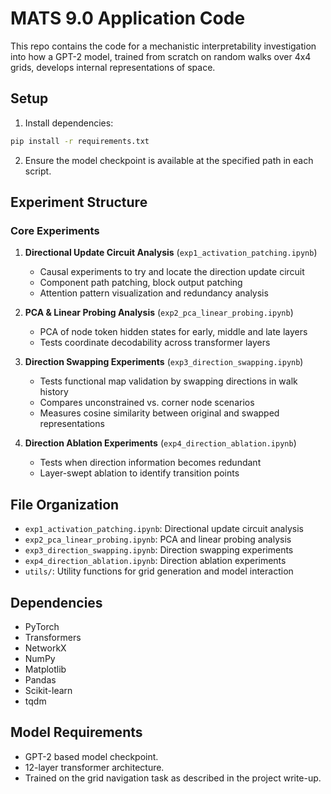 # MATS 9.0 Application Code

This repo contains the code for a mechanistic interpretability investigation into how a GPT-2 model, trained from scratch on random walks over 4x4 grids, develops internal representations of space.

## Setup

1. Install dependencies:
```bash
pip install -r requirements.txt
```

2. Ensure the model checkpoint is available at the specified path in each script.

## Experiment Structure

### Core Experiments

1. **Directional Update Circuit Analysis** (`exp1_activation_patching.ipynb`)
   - Causal experiments to try and locate the direction update circuit
   - Component path patching, block output patching
   - Attention pattern visualization and redundancy analysis

2. **PCA & Linear Probing Analysis** (`exp2_pca_linear_probing.ipynb`)
   - PCA of node token hidden states for early, middle and late layers
   - Tests coordinate decodability across transformer layers

4. **Direction Swapping Experiments** (`exp3_direction_swapping.ipynb`)
   - Tests functional map validation by swapping directions in walk history
   - Compares unconstrained vs. corner node scenarios
   - Measures cosine similarity between original and swapped representations

5. **Direction Ablation Experiments** (`exp4_direction_ablation.ipynb`)
   - Tests when direction information becomes redundant
   - Layer-swept ablation to identify transition points


## File Organization

- `exp1_activation_patching.ipynb`: Directional update circuit analysis
- `exp2_pca_linear_probing.ipynb`: PCA and linear probing analysis
- `exp3_direction_swapping.ipynb`: Direction swapping experiments
- `exp4_direction_ablation.ipynb`: Direction ablation experiments
- `utils/`: Utility functions for grid generation and model interaction

## Dependencies

- PyTorch
- Transformers
- NetworkX
- NumPy
- Matplotlib
- Pandas
- Scikit-learn
- tqdm

## Model Requirements

- GPT-2 based model checkpoint.
- 12-layer transformer architecture.
- Trained on the grid navigation task as described in the project write-up.
